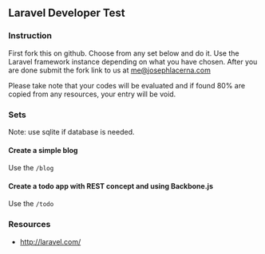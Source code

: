 ## Laravel Developer Test

### Instruction

First fork this on github. Choose from any set below and do it. Use the Laravel framework instance depending on what you have chosen. After you are done submit the fork link to us at me@josephlacerna.com

Please take note that your codes will be evaluated and if found 80% are copied from any resources, your entry will be void.

### Sets

Note: use sqlite if database is needed.

#### Create a simple blog

Use the `/blog`

#### Create a todo app with REST concept and using Backbone.js

Use the `/todo`

### Resources

* http://laravel.com/